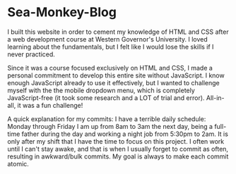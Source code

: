 # Sea-Monkey-Blog
I built this website in order to cement my knowledge of HTML and CSS 
after a web development course at Western Governor's University. 
I loved learning about the fundamentals, but I felt like I would lose 
the skills if I never practiced. 

Since it was a course focused exclusively on HTML and CSS, I made a 
personal commitment to develop this entire site without JavaScript. 
I know enough JavaScript already to use it effectively, but I wanted 
to challenge myself with the the mobile dropdown menu, which is 
completely JavaScript-free (it took some research and a LOT of trial 
and error). All-in-all, it was a fun challenge! 

A quick explanation for my commits:
I have a terrible daily schedule: Monday through Friday I am up from 
8am to 3am the next day, being a full-time father during the day and 
working a night job from 5:30pm to 2am. It is only after my shift 
that I have the time to focus on this project. I often work until I 
can't stay awake, and that is when I usually forget to commit as 
often, resulting in awkward/bulk commits. My goal is always to 
make each commit atomic.